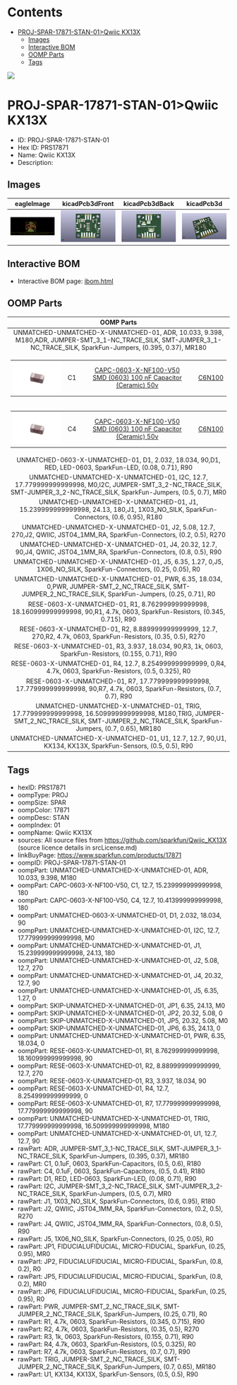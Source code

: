 



Contents
========

* [PROJ-SPAR-17871-STAN-01>Qwiic KX13X](#proj-spar-17871-stan-01qwiic-kx13x)
	* [Images](#images)
	* [Interactive BOM](#interactive-bom)
	* [OOMP Parts](#oomp-parts)
	* [Tags](#tags)
  
![][im]
# PROJ-SPAR-17871-STAN-01>Qwiic KX13X

- ID: PROJ-SPAR-17871-STAN-01
- Hex ID: PRS17871
- Name: Qwiic KX13X
- Description: 

## Images
  
  

|eagleImage|kicadPcb3dFront|kicadPcb3dBack|kicadPcb3d|
| :---: | :---: | :---: | :---: |
|[![eagleImage](eagleImage_140.png)](eagleImage_600.png)|[![kicadPcb3dFront](kicadPcb3dFront_140.png)](kicadPcb3dFront_600.png)|[![kicadPcb3dBack](kicadPcb3dBack_140.png)](kicadPcb3dBack_600.png)|[![kicadPcb3d](kicadPcb3d_140.png)](kicadPcb3d_600.png)|

## Interactive BOM

- Interactive BOM page: [ibom.html](kicad/bom/ibom.html)

## OOMP Parts
  

|OOMP Parts|
| :---: |
|UNMATCHED-UNMATCHED-X-UNMATCHED-01, ADR, 10.033, 9.398, M180,ADR, JUMPER-SMT_3_1-NC_TRACE_SILK, SMT-JUMPER_3_1-NC_TRACE_SILK, SparkFun-Jumpers, (0.395, 0.37), MR180|
|<table><tr><td>![CAPC-0603-X-NF100-V50](https://raw.githubusercontent.com/oomlout/oomlout_OOMP_parts/main/CAPC-0603-X-NF100-V50/image_140.jpg)</td><td> C1</td><td>[CAPC-0603-X-NF100-V50<br>SMD (0603) 100 nF Capacitor (Ceramic) 50v](https://github.com/oomlout/oomlout_OOMP_parts/tree/main/CAPC-0603-X-NF100-V50/)</td><td>[C6N100](https://github.com/oomlout/oomlout_OOMP_parts/tree/main/CAPC-0603-X-NF100-V50/)</td></tr></table>|
|<table><tr><td>![CAPC-0603-X-NF100-V50](https://raw.githubusercontent.com/oomlout/oomlout_OOMP_parts/main/CAPC-0603-X-NF100-V50/image_140.jpg)</td><td> C4</td><td>[CAPC-0603-X-NF100-V50<br>SMD (0603) 100 nF Capacitor (Ceramic) 50v](https://github.com/oomlout/oomlout_OOMP_parts/tree/main/CAPC-0603-X-NF100-V50/)</td><td>[C6N100](https://github.com/oomlout/oomlout_OOMP_parts/tree/main/CAPC-0603-X-NF100-V50/)</td></tr></table>|
|UNMATCHED-0603-X-UNMATCHED-01, D1, 2.032, 18.034, 90,D1, RED, LED-0603, SparkFun-LED, (0.08, 0.71), R90|
|UNMATCHED-UNMATCHED-X-UNMATCHED-01, I2C, 12.7, 17.779999999999998, M0,I2C, JUMPER-SMT_3_2-NC_TRACE_SILK, SMT-JUMPER_3_2-NC_TRACE_SILK, SparkFun-Jumpers, (0.5, 0.7), MR0|
|UNMATCHED-UNMATCHED-X-UNMATCHED-01, J1, 15.239999999999998, 24.13, 180,J1, 1X03_NO_SILK, SparkFun-Connectors, (0.6, 0.95), R180|
|UNMATCHED-UNMATCHED-X-UNMATCHED-01, J2, 5.08, 12.7, 270,J2, QWIIC, JST04_1MM_RA, SparkFun-Connectors, (0.2, 0.5), R270|
|UNMATCHED-UNMATCHED-X-UNMATCHED-01, J4, 20.32, 12.7, 90,J4, QWIIC, JST04_1MM_RA, SparkFun-Connectors, (0.8, 0.5), R90|
|UNMATCHED-UNMATCHED-X-UNMATCHED-01, J5, 6.35, 1.27, 0,J5, 1X06_NO_SILK, SparkFun-Connectors, (0.25, 0.05), R0|
|UNMATCHED-UNMATCHED-X-UNMATCHED-01, PWR, 6.35, 18.034, 0,PWR, JUMPER-SMT_2_NC_TRACE_SILK, SMT-JUMPER_2_NC_TRACE_SILK, SparkFun-Jumpers, (0.25, 0.71), R0|
|RESE-0603-X-UNMATCHED-01, R1, 8.762999999999998, 18.160999999999998, 90,R1, 4.7k, 0603, SparkFun-Resistors, (0.345, 0.715), R90|
|RESE-0603-X-UNMATCHED-01, R2, 8.889999999999999, 12.7, 270,R2, 4.7k, 0603, SparkFun-Resistors, (0.35, 0.5), R270|
|RESE-0603-X-UNMATCHED-01, R3, 3.937, 18.034, 90,R3, 1k, 0603, SparkFun-Resistors, (0.155, 0.71), R90|
|RESE-0603-X-UNMATCHED-01, R4, 12.7, 8.254999999999999, 0,R4, 4.7k, 0603, SparkFun-Resistors, (0.5, 0.325), R0|
|RESE-0603-X-UNMATCHED-01, R7, 17.779999999999998, 17.779999999999998, 90,R7, 4.7k, 0603, SparkFun-Resistors, (0.7, 0.7), R90|
|UNMATCHED-UNMATCHED-X-UNMATCHED-01, TRIG, 17.779999999999998, 16.509999999999998, M180,TRIG, JUMPER-SMT_2_NC_TRACE_SILK, SMT-JUMPER_2_NC_TRACE_SILK, SparkFun-Jumpers, (0.7, 0.65), MR180|
|UNMATCHED-UNMATCHED-X-UNMATCHED-01, U1, 12.7, 12.7, 90,U1, KX134, KX13X, SparkFun-Sensors, (0.5, 0.5), R90|

## Tags

- hexID: PRS17871
- oompType: PROJ
- oompSize: SPAR
- oompColor: 17871
- oompDesc: STAN
- oompIndex: 01
- oompName: Qwiic KX13X
- sources: All source files from https://github.com/sparkfun/Qwiic_KX13X (source licence details in srcLicense.md)
- linkBuyPage: https://www.sparkfun.com/products/17871
- oompID: PROJ-SPAR-17871-STAN-01
- oompPart: UNMATCHED-UNMATCHED-X-UNMATCHED-01, ADR, 10.033, 9.398, M180
- oompPart: CAPC-0603-X-NF100-V50, C1, 12.7, 15.239999999999998, 180
- oompPart: CAPC-0603-X-NF100-V50, C4, 12.7, 10.413999999999998, 180
- oompPart: UNMATCHED-0603-X-UNMATCHED-01, D1, 2.032, 18.034, 90
- oompPart: UNMATCHED-UNMATCHED-X-UNMATCHED-01, I2C, 12.7, 17.779999999999998, M0
- oompPart: UNMATCHED-UNMATCHED-X-UNMATCHED-01, J1, 15.239999999999998, 24.13, 180
- oompPart: UNMATCHED-UNMATCHED-X-UNMATCHED-01, J2, 5.08, 12.7, 270
- oompPart: UNMATCHED-UNMATCHED-X-UNMATCHED-01, J4, 20.32, 12.7, 90
- oompPart: UNMATCHED-UNMATCHED-X-UNMATCHED-01, J5, 6.35, 1.27, 0
- oompPart: SKIP-UNMATCHED-X-UNMATCHED-01, JP1, 6.35, 24.13, M0
- oompPart: SKIP-UNMATCHED-X-UNMATCHED-01, JP2, 20.32, 5.08, 0
- oompPart: SKIP-UNMATCHED-X-UNMATCHED-01, JP5, 20.32, 5.08, M0
- oompPart: SKIP-UNMATCHED-X-UNMATCHED-01, JP6, 6.35, 24.13, 0
- oompPart: UNMATCHED-UNMATCHED-X-UNMATCHED-01, PWR, 6.35, 18.034, 0
- oompPart: RESE-0603-X-UNMATCHED-01, R1, 8.762999999999998, 18.160999999999998, 90
- oompPart: RESE-0603-X-UNMATCHED-01, R2, 8.889999999999999, 12.7, 270
- oompPart: RESE-0603-X-UNMATCHED-01, R3, 3.937, 18.034, 90
- oompPart: RESE-0603-X-UNMATCHED-01, R4, 12.7, 8.254999999999999, 0
- oompPart: RESE-0603-X-UNMATCHED-01, R7, 17.779999999999998, 17.779999999999998, 90
- oompPart: UNMATCHED-UNMATCHED-X-UNMATCHED-01, TRIG, 17.779999999999998, 16.509999999999998, M180
- oompPart: UNMATCHED-UNMATCHED-X-UNMATCHED-01, U1, 12.7, 12.7, 90
- rawPart: ADR, JUMPER-SMT_3_1-NC_TRACE_SILK, SMT-JUMPER_3_1-NC_TRACE_SILK, SparkFun-Jumpers, (0.395, 0.37), MR180
- rawPart: C1, 0.1uF, 0603, SparkFun-Capacitors, (0.5, 0.6), R180
- rawPart: C4, 0.1uF, 0603, SparkFun-Capacitors, (0.5, 0.41), R180
- rawPart: D1, RED, LED-0603, SparkFun-LED, (0.08, 0.71), R90
- rawPart: I2C, JUMPER-SMT_3_2-NC_TRACE_SILK, SMT-JUMPER_3_2-NC_TRACE_SILK, SparkFun-Jumpers, (0.5, 0.7), MR0
- rawPart: J1, 1X03_NO_SILK, SparkFun-Connectors, (0.6, 0.95), R180
- rawPart: J2, QWIIC, JST04_1MM_RA, SparkFun-Connectors, (0.2, 0.5), R270
- rawPart: J4, QWIIC, JST04_1MM_RA, SparkFun-Connectors, (0.8, 0.5), R90
- rawPart: J5, 1X06_NO_SILK, SparkFun-Connectors, (0.25, 0.05), R0
- rawPart: JP1, FIDUCIALUFIDUCIAL, MICRO-FIDUCIAL, SparkFun, (0.25, 0.95), MR0
- rawPart: JP2, FIDUCIALUFIDUCIAL, MICRO-FIDUCIAL, SparkFun, (0.8, 0.2), R0
- rawPart: JP5, FIDUCIALUFIDUCIAL, MICRO-FIDUCIAL, SparkFun, (0.8, 0.2), MR0
- rawPart: JP6, FIDUCIALUFIDUCIAL, MICRO-FIDUCIAL, SparkFun, (0.25, 0.95), R0
- rawPart: PWR, JUMPER-SMT_2_NC_TRACE_SILK, SMT-JUMPER_2_NC_TRACE_SILK, SparkFun-Jumpers, (0.25, 0.71), R0
- rawPart: R1, 4.7k, 0603, SparkFun-Resistors, (0.345, 0.715), R90
- rawPart: R2, 4.7k, 0603, SparkFun-Resistors, (0.35, 0.5), R270
- rawPart: R3, 1k, 0603, SparkFun-Resistors, (0.155, 0.71), R90
- rawPart: R4, 4.7k, 0603, SparkFun-Resistors, (0.5, 0.325), R0
- rawPart: R7, 4.7k, 0603, SparkFun-Resistors, (0.7, 0.7), R90
- rawPart: TRIG, JUMPER-SMT_2_NC_TRACE_SILK, SMT-JUMPER_2_NC_TRACE_SILK, SparkFun-Jumpers, (0.7, 0.65), MR180
- rawPart: U1, KX134, KX13X, SparkFun-Sensors, (0.5, 0.5), R90



[im]: kicadPcb3d_450.png
